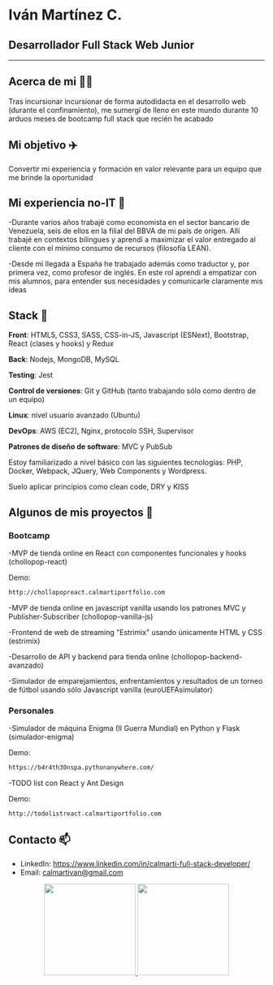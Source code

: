 # Iván Martínez C.  
## Desarrollador Full Stack Web Junior

---

## Acerca de mi :raising_hand_man:

Tras incursionar incursionar de forma autodidacta en el desarrollo web (durante el confinamiento), me sumergí de lleno en este mundo durante 10 arduos meses de bootcamp full stack que recién he acabado

## Mi objetivo :airplane:
Convertir mi experiencia y formación en valor relevante para un equipo que me brinde la oportunidad 
 
## Mi experiencia no-IT :bank:

-Durante varios años trabajé como economista en el sector bancario de Venezuela, seis de ellos en la filial del BBVA de mi país de origen. 
Allí trabajé en contextos bilingues y aprendí a maximizar el valor entregado al cliente con el mínimo consumo de recursos 
(filosofía LEAN). 

-Desde mi llegada a España he trabajado además como traductor y, por primera vez, como profesor de inglés. En este rol aprendí a empatizar con mis alumnos, para entender sus necesidades y comunicarle claramente mis ideas

## Stack :martial_arts_uniform:

**Front**: HTML5, CSS3, SASS, CSS-in-JS, Javascript (ESNext), Bootstrap, React (clases y hooks) y Redux

**Back**: Nodejs, MongoDB, MySQL

**Testing**: Jest

**Control de versiones**: Git y GitHub (tanto trabajando sólo como dentro de un equipo)

**Linux**: nivel usuario avanzado (Ubuntu)

**DevOps**: AWS (EC2), Nginx, protocolo SSH, Supervisor  

**Patrones de diseño de software**: MVC y PubSub

Estoy familiarizado a nivel básico con las siguientes tecnologías: PHP, Docker, Webpack, JQuery, Web Components y Wordpress.

Suelo aplicar principios como clean code, DRY y KISS


## Algunos de mis proyectos :mega: 

### Bootcamp
-MVP de tienda online en React con componentes funcionales y hooks (chollopop-react)

Demo:

```sh
http://chollopopreact.calmartiportfolio.com
```

-MVP de tienda online en javascript vanilla usando los patrones MVC y Publisher-Subscriber (chollopop-vanilla-js)

-Frontend de web de streaming "Estrimix" usando únicamente HTML y CSS (estrimix)

<!-- -Extensión de "chollopop-react" usando Redux (chollopop-react-redux)-->

-Desarrollo de API y backend para tienda online (chollopop-backend-avanzado)

-Simulador de emparejamientos, enfrentamientos y resultados de un torneo de fútbol usando sólo Javascript vanilla (euroUEFAsimulator)

### Personales

-Simulador de máquina Enigma (II Guerra Mundial) en Python y Flask (simulador-enigma)

Demo:
```sh
https://b4r4th30nspa.pythonanywhere.com/
```

-TODO list con React y Ant Design

Demo:
```sh
http://todolistreact.calmartiportfolio.com
```

## Contacto  📫
- LinkedIn: https://www.linkedin.com/in/calmarti-full-stack-developer/
- Email: calmartivan@gmail.com

<!--**calmarti/calmarti** is a ✨ _special_ ✨ repository because its `README.md` (this file) appears on your GitHub profile.-->

<p align="center">
<a href="https://github.com/[calmarti]">
  <img height="180em" src="https://github-readme-stats-eight-theta.vercel.app/api?username=calmarti&show_icons=true&theme=algolia&include_all_commits=true&count_private=true"/>
  <img height="180em" src="https://github-readme-stats-eight-theta.vercel.app/api/top-langs/?username=calmarti&layout=compact&langs_count=8&theme=algolia"/>
</a>
</p>
